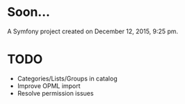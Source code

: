 Soon...
==========

A Symfony project created on December 12, 2015, 9:25 pm.

TODO
=====
- Categories/Lists/Groups in catalog
- Improve OPML import
- Resolve permission issues